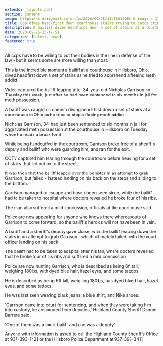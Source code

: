```yaml
---
extends: _layouts.post
section: content
image: https://i.dailymail.co.uk/1s/2020/09/25/15/33618958-0-image-a-17_1601043635794.jpg 
title: Cop dives head-first down courthouse stairs trying to catch criminal 
description: A bailiff dived headfirst down a set of stairs at a courthouse in Ohio on Tuesday this week in an attempt to catch 34-year-old Nicholas Garrison, who had just been jailed for meth possession. 
date: 2020-09-25-15-47-51 
categories: [latest, news] 
featured: true 
--- 
```

All cops have to be willing to put their bodies in the line in defense of the law - but it seems some are more willing than most. 

This is the incredible moment a bailiff at a courthouse in Hillsboro, Ohio, dived headfirst down a set of stairs as he tried to apprehend a fleeing meth addict. 

Video captured the bailiff leaping after 34-year-old Nicholas Garrison on Tuesday this week, just after he had been sentenced to six months in jail for meth possession.

A bailiff was caught on camera diving head-first down a set of stairs at a courthouse in Ohio as he tried to stop a fleeing meth addict

Nicholas Garrison, 34, had just been sentenced to six months in jail for aggravated meth possession at the courthouse in Hillsboro on Tuesday when he made a break for it

While being handcuffed in the courtroom, Garrison broke free of a sheriff's deputy and bailiff who were guarding him, and ran for the exit. 

CCTV captured him tearing through the courtroom before heading for a set of stairs that led out on to the street.

It was then that the bailiff leaped over the banister in an attempt to grab Garrison, but failed - instead landing on his back on the steps and sliding to the bottom.

Garrison managed to escape and hasn't been seen since, while the bailiff had to be taken to hospital where doctors revealed he broke four of his ribs.

The man also suffered a mild concussion, officials at the courthouse said.

Police are now appealing for anyone who knows there whereabouts of Garrison to come forward, so the bailiff's heroics will not have been in vain.

A bailiff and a sheriff's deputy gave chase, with the bailiff leaping down the stairs in an attempt to grab Garrison - which ultimately failed, with the court officer landing on his back

The bailiff had to be taken to hospital after his fall, where doctors revealed that he broke four of his ribs and suffered a mild concussion

Police are now hunting Garrison, who is described as being 6ft tall, weighing 180lbs, with dyed blue hair, hazel eyes, and some tattoos

He is described as being 6ft tall, weighing 180lbs, has dyed blued hair, hazel eyes, and some tattoos.

He was last seen wearing black jeans, a blue shirt, and Nike shoes.

'Garrison came into court for sentencing, and when they were taking him into custody, he absconded from deputies,' Highland County Sheriff Donnie Barrera said.

'One of them was a court bailiff and one was a deputy.' 

Anyone with information is asked to call the Highland County Sheriff’s Office at 937-393-1421 or the Hillsboro Police Department at 937-393-3411 


